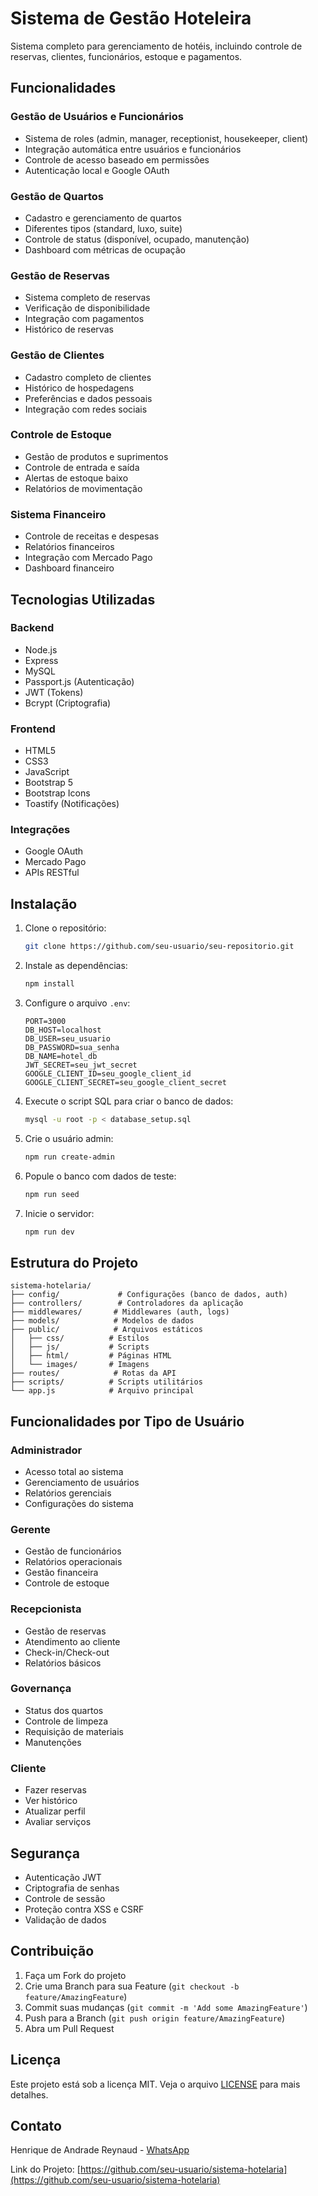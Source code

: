 # Sistema de Gestão Hoteleira

Sistema completo para gerenciamento de hotéis, incluindo controle de reservas, clientes, funcionários, estoque e pagamentos.

## Funcionalidades

### Gestão de Usuários e Funcionários
- Sistema de roles (admin, manager, receptionist, housekeeper, client)
- Integração automática entre usuários e funcionários
- Controle de acesso baseado em permissões
- Autenticação local e Google OAuth

### Gestão de Quartos
- Cadastro e gerenciamento de quartos
- Diferentes tipos (standard, luxo, suite)
- Controle de status (disponível, ocupado, manutenção)
- Dashboard com métricas de ocupação

### Gestão de Reservas
- Sistema completo de reservas
- Verificação de disponibilidade
- Integração com pagamentos
- Histórico de reservas

### Gestão de Clientes
- Cadastro completo de clientes
- Histórico de hospedagens
- Preferências e dados pessoais
- Integração com redes sociais

### Controle de Estoque
- Gestão de produtos e suprimentos
- Controle de entrada e saída
- Alertas de estoque baixo
- Relatórios de movimentação

### Sistema Financeiro
- Controle de receitas e despesas
- Relatórios financeiros
- Integração com Mercado Pago
- Dashboard financeiro

## Tecnologias Utilizadas

### Backend
- Node.js
- Express
- MySQL
- Passport.js (Autenticação)
- JWT (Tokens)
- Bcrypt (Criptografia)

### Frontend
- HTML5
- CSS3
- JavaScript
- Bootstrap 5
- Bootstrap Icons
- Toastify (Notificações)

### Integrações
- Google OAuth
- Mercado Pago
- APIs RESTful

## Instalação

1. Clone o repositório:
    ```bash
    git clone https://github.com/seu-usuario/seu-repositorio.git
    ```

2. Instale as dependências:
    ```bash
    npm install
    ```

3. Configure o arquivo `.env`:
    ```env
    PORT=3000
    DB_HOST=localhost
    DB_USER=seu_usuario
    DB_PASSWORD=sua_senha
    DB_NAME=hotel_db
    JWT_SECRET=seu_jwt_secret
    GOOGLE_CLIENT_ID=seu_google_client_id
    GOOGLE_CLIENT_SECRET=seu_google_client_secret
    ```
4. Execute o script SQL para criar o banco de dados:
    ```bash
    mysql -u root -p < database_setup.sql
    ```

5. Crie o usuário admin:
    ```bash
    npm run create-admin
    ```

6. Popule o banco com dados de teste:
    ```bash
    npm run seed
    ```

7. Inicie o servidor:
    ```bash
    npm run dev
    ```

## Estrutura do Projeto

```
sistema-hotelaria/
├── config/             # Configurações (banco de dados, auth)
├── controllers/        # Controladores da aplicação
├── middlewares/       # Middlewares (auth, logs)
├── models/            # Modelos de dados
├── public/            # Arquivos estáticos
│   ├── css/          # Estilos
│   ├── js/           # Scripts
│   ├── html/         # Páginas HTML
│   └── images/       # Imagens
├── routes/            # Rotas da API
├── scripts/          # Scripts utilitários
└── app.js            # Arquivo principal
```

## Funcionalidades por Tipo de Usuário

### Administrador
- Acesso total ao sistema
- Gerenciamento de usuários
- Relatórios gerenciais
- Configurações do sistema

### Gerente
- Gestão de funcionários
- Relatórios operacionais
- Gestão financeira
- Controle de estoque

### Recepcionista
- Gestão de reservas
- Atendimento ao cliente
- Check-in/Check-out
- Relatórios básicos

### Governança
- Status dos quartos
- Controle de limpeza
- Requisição de materiais
- Manutenções

### Cliente
- Fazer reservas
- Ver histórico
- Atualizar perfil
- Avaliar serviços

## Segurança

- Autenticação JWT
- Criptografia de senhas
- Controle de sessão
- Proteção contra XSS e CSRF
- Validação de dados

## Contribuição

1. Faça um Fork do projeto
2. Crie uma Branch para sua Feature (`git checkout -b feature/AmazingFeature`)
3. Commit suas mudanças (`git commit -m 'Add some AmazingFeature'`)
4. Push para a Branch (`git push origin feature/AmazingFeature`)
5. Abra um Pull Request

## Licença

Este projeto está sob a licença MIT. Veja o arquivo [LICENSE](LICENSE) para mais detalhes.

## Contato

Henrique de Andrade Reynaud - [WhatsApp](https://wa.me/5547988231069)

Link do Projeto: [https://github.com/seu-usuario/sistema-hotelaria](https://github.com/seu-usuario/sistema-hotelaria)
